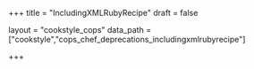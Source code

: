 +++
title = "IncludingXMLRubyRecipe"
draft = false

layout = "cookstyle_cops"
data_path = ["cookstyle","cops_chef_deprecations_includingxmlrubyrecipe"]

+++

<!-- The content of this page is automatically generated from the
cops_chef_deprecations_includingxmlrubyrecipe.yml file in github.com/chef/cookstyle/blob/main/docs-chef-io/data/cookstyle/. -->
